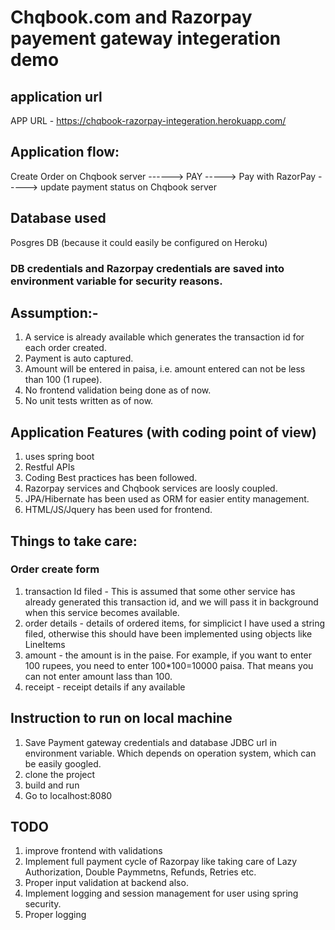 # Chqbook.com and Razorpay payement gateway integeration demo

## application url
APP URL - https://chqbook-razorpay-integeration.herokuapp.com/


## Application flow:

Create Order on Chqbook server ------> PAY -----> Pay with RazorPay -----> update payment status on Chqbook server

## Database used
Posgres DB (because it could easily be configured on Heroku)

### DB credentials and Razorpay credentials are saved into environment variable for security reasons.

## Assumption:-
1. A service is already available which generates the transaction id for each order created.
2. Payment is auto captured.
3. Amount will be entered in paisa, i.e. amount entered can not be less than 100 (1 rupee).
4. No frontend validation being done as of now.
5. No unit tests written as of now.

## Application Features (with coding point of view)
1. uses spring boot
2. Restful APIs
3. Coding Best practices has been followed.
4. Razorpay services and Chqbook services are loosly coupled.
5. JPA/Hibernate has been used as ORM for easier entity management.
6. HTML/JS/Jquery has been used for frontend.

## Things to take care:
### Order create form
1. transaction Id filed - This is assumed that some other service has already generated this transaction id, and we will pass it in background when this service becomes available.
2. order details - details of ordered items, for simplicict I have used a string filed, otherwise this should have been implemented using objects like LineItems
3. amount - the amount is in the paise. For example, if you want to enter 100 rupees, you need to enter 100*100=10000 paisa. That means you can not enter amount lass than 100.
4. receipt - receipt details if any available

## Instruction to run on local machine
1. Save Payment gateway credentials and database JDBC url in environment variable. Which depends on operation system, which can be easily googled.
2. clone the project
3. build and run
4. Go to localhost:8080

## TODO
1. improve frontend with validations
2. Implement full payment cycle of Razorpay like taking care of Lazy Authorization, Double Paymmetns, Refunds, Retries etc.
3. Proper input validation at backend also.
4. Implement logging and session management for user using spring security.
5. Proper logging
